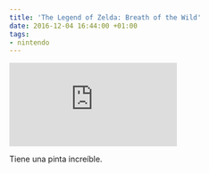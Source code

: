 ```yaml
---
title: 'The Legend of Zelda: Breath of the Wild'
date: 2016-12-04 16:44:00 +01:00
tags:
- nintendo
---
```


<iframe src="https://www.youtube.com/embed/-lbn5Fs_92Y" frameborder="0" allowfullscreen></iframe>

Tiene una pinta increíble.